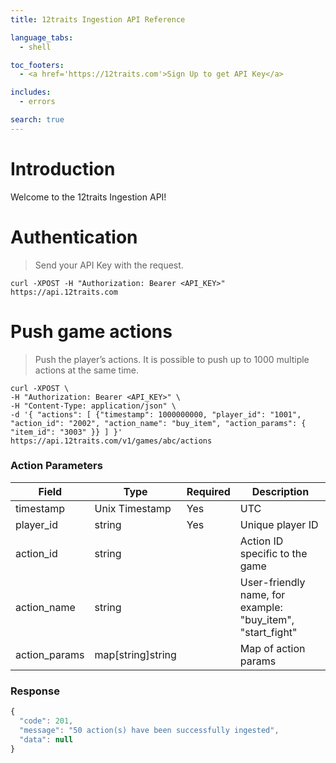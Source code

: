 ```yaml
---
title: 12traits Ingestion API Reference

language_tabs:
  - shell

toc_footers:
  - <a href='https://12traits.com'>Sign Up to get API Key</a>

includes:
  - errors

search: true
---
```


# Introduction

Welcome to the 12traits Ingestion API!

# Authentication

> Send your API Key with the request.

```shell
curl -XPOST -H "Authorization: Bearer <API_KEY>" https://api.12traits.com
```

# Push game actions

> Push the player’s actions. It is possible to push up to 1000 multiple actions at the same time.

```shell
curl -XPOST \
-H "Authorization: Bearer <API_KEY>" \
-H "Content-Type: application/json" \
-d '{ "actions": [ {"timestamp": 1000000000, "player_id": "1001", "action_id": "2002", "action_name": "buy_item", "action_params": { "item_id": "3003" }} ] }'
https://api.12traits.com/v1/games/abc/actions
```

### Action Parameters

**Field**|**Type**|**Required**|**Description**
-----|-----|-----|-----
timestamp|Unix Timestamp|Yes|UTC
player_id|string|Yes|Unique player ID
action_id|string| |Action ID specific to the game
action_name|string| |User-friendly name, for example: "buy_item", "start_fight"
action_params|map[string]string| |Map of action params

### Response

```js
{
  "code": 201,
  "message": "50 action(s) have been successfully ingested",
  "data": null
}
```